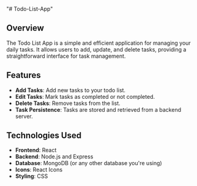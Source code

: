 "# Todo-List-App" 

## Overview
The Todo List App is a simple and efficient application for managing your daily tasks. It allows users to add, update, and delete tasks, providing a straightforward interface for task management.

## Features
- **Add Tasks**: Add new tasks to your todo list.
- **Edit Tasks**: Mark tasks as completed or not completed.
- **Delete Tasks**: Remove tasks from the list.
- **Task Persistence**: Tasks are stored and retrieved from a backend server.

## Technologies Used

- **Frontend**: React
- **Backend**: Node.js and Express
- **Database**: MongoDB (or any other database you're using)
- **Icons**: React Icons
- **Styling**: CSS
